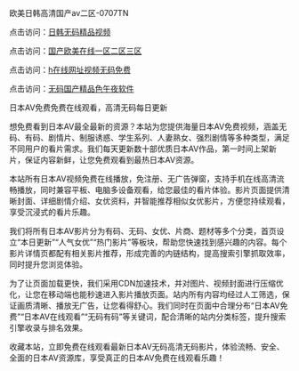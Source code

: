 
欧美日韩高清国产aⅴ二区-0707TN

点击访问：<a href="https://cfad.pages.dev/">日韩无码精品视频</a>

点击访问：<a href="https://gfd-5xg.pages.dev/">国产欧美在线一区二区三区</a>

点击访问：<a href="https://vassv.pages.dev/">h在线网址视频无码免费</a>

点击访问：<a href="https://gsd-agv.pages.dev/">无码国产精品色午夜软件</a>


日本AV免费免费在线观看，高清无码每日更新

想免费看到日本AV最全最新的资源？本站为您提供海量日本AV免费视频，涵盖无码、有码、剧情片、制服诱惑、学生系列、人妻熟女、强烈剧情等多种类型，满足不同用户的看片需求。我们每天更新数十部优质日本AV作品，第一时间上架新片，保证内容新鲜，让您免费观看到最热日本AV资源。

本站所有日本AV视频免费在线播放，免注册、无广告弹窗，支持手机在线高清流畅播放，同时兼容平板、电脑多设备观看，给您最佳的看片体验。影片页面提供清晰封面、详细剧情介绍、女优资料，并智能推荐相似女优影片，方便您持续观看，享受沉浸式的看片乐趣。

我们将所有日本AV影片分为有码、无码、女优、片商、题材等多个分类，首页设立“本日更新”“人气女优”“热门影片”等板块，帮助您快速找到感兴趣的内容。每个影片详情页都配有相关影片推荐，形成完善的内链结构，提高搜索引擎抓取效率，同时提升您浏览体验。

为了让页面加载更快，我们采用CDN加速技术，并对图片、视频封面进行压缩优化，让您在移动端也能秒速进入影片播放页面。站内所有内容均经过人工筛选，保证画质清晰、播放无广告，让您看得舒心。我们同时在页面中合理分布“日本AV免费”“日本AV在线观看”“无码有码”等关键词，配合清晰的站内分类标签，提升搜索引擎收录与排名效果。

收藏本站，立即免费在线观看最新日本AV无码高清无码影片，体验流畅、安全、全面的日本AV资源库，享受真正的日本AV免费在线观看乐趣！





<span style="display:none;">[Canonical link] (https://github.com/dtnn2611dtn2611/170000 ）</span>
